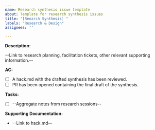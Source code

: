 ```yaml
---
name: Research synthesis issue template
about: Template for research synthesis issues
title: "[Reearch Synthesis] "
labels: "Research & Design"
assignees: ''

---
```


**Description:**

--Link to research planning, facilitation tickets, other relevant supporting information.--

**AC:**

- [ ] A hack.md with the drafted synthesis has been reviewed.
- [ ] PR has been opened containing the final draft of the synthesis.

**Tasks:**

- [ ] --Aggregate notes from research sessions--

**Supporting Documentation:**

- --Link to hack.md--
